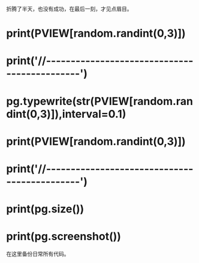 折腾了半天，也没有成功，在最后一刻，才见点眉目。



# print(PVIEW[random.randint(0,3)])
# print('//---------------------------------------------')
# pg.typewrite(str(PVIEW[random.randint(0,3)]),interval=0.1)
# print(PVIEW[random.randint(0,3)])
# print('//---------------------------------------------')


# print(pg.size())
# print(pg.screenshot())

在这里备份日常所有代码。